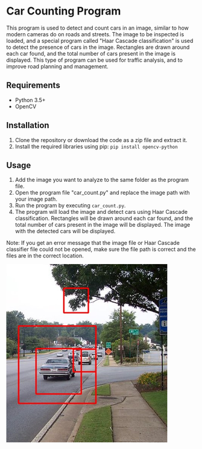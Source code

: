 # Car Counting Program

This program is used to detect and count cars in an image, similar to how modern cameras do on roads and streets. The image to be inspected is loaded, and a special program called "Haar Cascade classification" is used to detect the presence of cars in the image. Rectangles are drawn around each car found, and the total number of cars present in the image is displayed. This type of program can be used for traffic analysis, and to improve road planning and management.

## Requirements

- Python 3.5+
- OpenCV

## Installation

1. Clone the repository or download the code as a zip file and extract it.
2. Install the required libraries using pip: `pip install opencv-python`

## Usage

1. Add the image you want to analyze to the same folder as the program file.
2. Open the program file "car_count.py" and replace the image path with your image path.
3. Run the program by executing `car_count.py`.
4. The program will load the image and detect cars using Haar Cascade classification. Rectangles will be drawn around each car found, and the total number of cars present in the image will be displayed. The image with the detected cars will be displayed.

Note: If you get an error message that the image file or Haar Cascade classifier file could not be opened, make sure the file path is correct and the files are in the correct location.


![Alt Text](carDetect.jpg)

